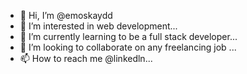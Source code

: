 - 👋 Hi, I’m @emoskaydd
- 👀 I’m interested in web development...
- 🌱 I’m currently learning to be a full stack developer...
- 💞️ I’m looking to collaborate on any freelancing job ...
- 📫 How to reach me @linkedln...

<!---
emoskaydd/emoskaydd is a ✨ special ✨ repository because its `README.md` (this file) appears on your GitHub profile.
You can click the Preview link to take a look at your changes.
--->
